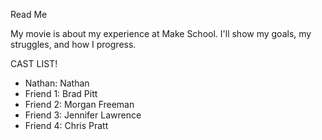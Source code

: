 Read Me

My movie is about my experience at Make School. I'll show my goals, my struggles, and how I progress.

CAST LIST!
- Nathan: Nathan
- Friend 1: Brad Pitt
- Friend 2: Morgan Freeman
- Friend 3: Jennifer Lawrence
- Friend 4: Chris Pratt
